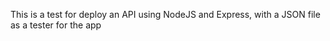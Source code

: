 This is a test for deploy an API using NodeJS and Express, with a JSON file
as a tester for the app
